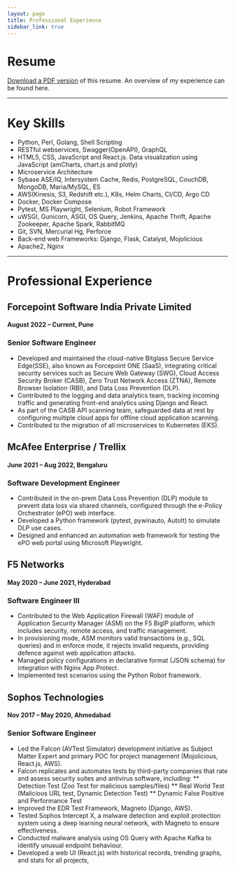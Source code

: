 ```yaml
---
layout: page
title: Professional Experience
sidebar_link: true
---
```


# Resume

[Download a PDF version](/assets/pdf/Gaurav_Rai_Resume.pdf) of this resume. An overview of my experience can be found here.

* * *

# Key Skills

* Python, Perl, Golang, Shell Scripting
* RESTful webservices, Swagger(OpenAPI), GraphQL
* HTML5, CSS, JavaScript and React.js. Data visualization using JavaScript (amCharts, chart.js and plotly)
* Microservice Architecture
* Sybase ASE/IQ, Intersystem Cache, Redis, PostgreSQL, CouchDB, MongoDB, Maria/MySQL, ES
* AWS(Kinesis, S3, Redshift etc.), K8s, Helm Charts, CI/CD, Argo CD
* Docker, Docker Compose
* Pytest, MS Playwright, Selenium, Robot Framework
* uWSGI, Gunicorn, ASGI, OS Query, Jenkins, Apache Thrift, Apache Zookeeper, Apache Spark, RabbitMQ
* Git, SVN, Mercurial Hg, Perforce
* Back-end web Frameworks: Django, Flask, Catalyst, Mojolicious
* Apache2, Nginx

* * *

# Professional Experience

## Forcepoint Software India Private Limited
#### August 2022 – Current, Pune

### Senior Software Engineer

* Developed and maintained the cloud-native Bitglass Secure Service Edge(SSE), also known as Forcepoint ONE (SaaS), integrating critical security services such as Secure Web Gateway (SWG), Cloud Access Security Broker (CASB), Zero Trust Network Access (ZTNA), Remote Browser Isolation (RBI),
and Data Loss Prevention (DLP).
* Contributed to the logging and data analytics team, tracking incoming traffic and generating front-end analytics using Django and React.
* As part of the CASB API scanning team, safeguarded data at rest by configuring multiple cloud apps for offline cloud application scanning.
* Contributed to the migration of all microservices to Kubernetes (EKS).


## McAfee Enterprise / Trellix
#### June 2021 – Aug 2022, Bengaluru

### Software Development Engineer

* Contributed in the on-prem Data Loss Prevention (DLP) module to prevent data loss via shared channels, configured through the e-Policy Orchestrator (ePO) web interface.
* Developed a Python framework (pytest, pywinauto, AutoIt) to simulate DLP use cases.
* Designed and enhanced an automation web framework for testing the ePO web portal using Microsoft Playwright.


## F5 Networks
#### May 2020 – June 2021, Hyderabad

### Software Engineer III
* Contributed to the Web Application Firewall (WAF) module of Application Security Manager (ASM) on the F5 BigIP platform, which includes security, remote access, and traffic management.
* In provisioning mode, ASM monitors valid transactions (e.g., SQL queries) and in enforce mode, it rejects invalid requests, providing defence against web application attacks.
* Managed policy configurations in declarative format (JSON schema) for integration with Nginx App Protect.
* Implemented test scenarios using the Python Robot framework.


## Sophos Technologies
#### Nov 2017 – May 2020, Ahmedabad

### Senior Software Engineer
* Led the Falcon (AVTest Simulator) development initiative as Subject Matter Expert and primary POC for project management (Mojolicious, React.js, AWS).
* Falcon replicates and automates tests by third-party companies that rate and assess security suites and antivirus software, including:
** Detection Test (Zoo Test for malicious samples/files)
** Real World Test (Malicious URL test, Dynamic Detection Test)
** Dynamic False Positive and Performance Test
* Improved the EDR Test Framework, Magneto (Django, AWS).
* Tested Sophos Intercept X, a malware detection and exploit protection system using a deep learning neural network, with Magneto to ensure effectiveness.
* Conducted malware analysis using OS Query with Apache Kafka to identify unusual endpoint behaviour.
* Developed a web UI (React.js) with historical records, trending graphs, and stats for all projects,
